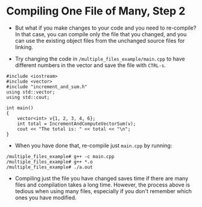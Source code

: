 # Compiling One File of Many, Step 2

- But what if you make changes to your code and you need to re-compile? In that case, you can compile only the file that you changed, and you can use the existing object files from the unchanged source files for linking.

- Try changing the code in `/multiple_files_example/main.cpp` to have different numbers in the vector and save the file with `CTRL-s`.

```
#include <iostream>
#include <vector>
#include "increment_and_sum.h"
using std::vector;
using std::cout;

int main()
{
    vector<int> v{1, 2, 3, 4, 6};
    int total = IncrementAndComputeVectorSum(v);
    cout << "The total is: " << total << "\n";
}
```

- When you have done that, re-compile just `main.cpp` by running:

```
/multiple_files_example# g++ -c main.cpp
/multiple_files_example# g++ *.o
/multiple_files_example# ./a.out
```

- Compiling just the file you have changed saves time if there are many files and compilation takes a long time. However, the process above is tedious when using many files, especially if you don't remember which ones you have modified.
